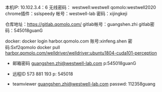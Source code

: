 本机IP: 10.102.3.4：6
无线密码：
westwell:westwell
qomolo:westwell2020
chrome插件：sslspeedy
帐号：westwell-lab
密码：xijingkeji

仓库地址：https://gitlab.qomolo.com/
gitlab帐号：guangshen.zhi
gitlab密码：545018guanG


docker:
docker login harbor.qomolo.com
账号:xinfeng.shen
密码:Sxf2qomolo
docker pull [harbor.qomolo.com/welldriver/welldriver:ubuntu1804-cuda101-perception](http://harbor.qomolo.com/welldriver/welldriver:ubuntu1804-cuda101-perception)


- 邮箱密码
guangshen.zhi@westwell-lab.com
p:545018guanG
- 远程ID
573 881 193
p: 545018

- teamviewer
guangshen.zhi@westwell-lab.com
passwd: 112358guang